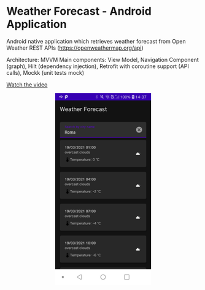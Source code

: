 # Weather Forecast - Android Application

Android native application which retrieves weather forecast from Open Weather REST APIs (https://openweathermap.org/api)

Architecture: MVVM
Main components: View Model, Navigation Component (graph), Hilt (dependency injection), Retrofit with coroutine support (API calls), Mockk (unit tests mock)

[Watch the video](https://github.com/andriensis/Weather-Forecast---Android/blob/main/resources/video.mp4?raw=true)
<br/>
<p align="center">
  <img src="resources/screenshot.png" width="250" title="Screenshot">
</p>
